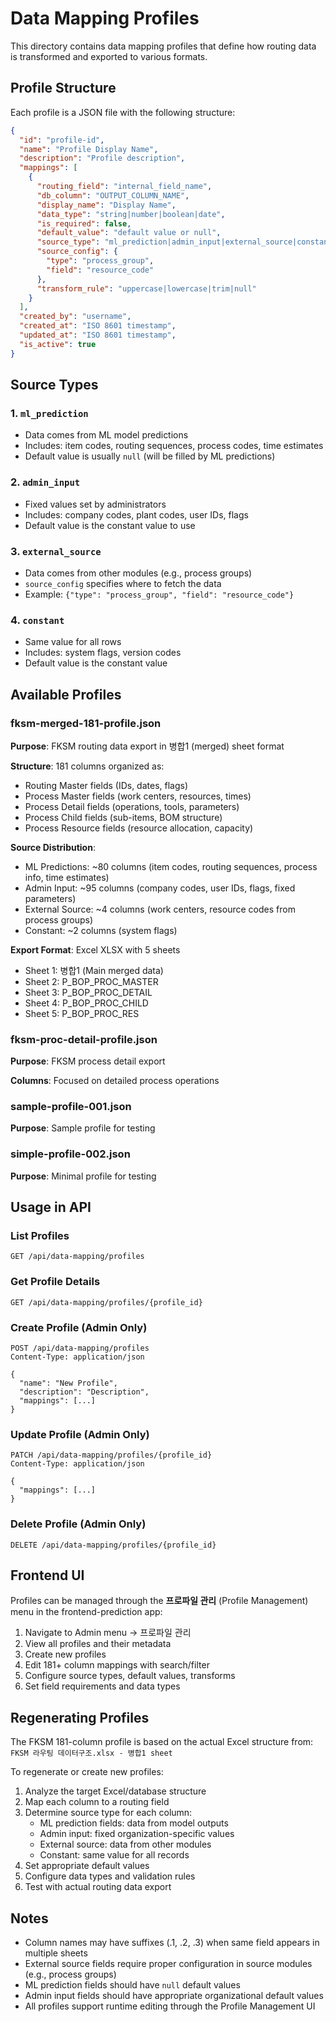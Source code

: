 # Data Mapping Profiles

This directory contains data mapping profiles that define how routing data is transformed and exported to various formats.

## Profile Structure

Each profile is a JSON file with the following structure:

```json
{
  "id": "profile-id",
  "name": "Profile Display Name",
  "description": "Profile description",
  "mappings": [
    {
      "routing_field": "internal_field_name",
      "db_column": "OUTPUT_COLUMN_NAME",
      "display_name": "Display Name",
      "data_type": "string|number|boolean|date",
      "is_required": false,
      "default_value": "default value or null",
      "source_type": "ml_prediction|admin_input|external_source|constant",
      "source_config": {
        "type": "process_group",
        "field": "resource_code"
      },
      "transform_rule": "uppercase|lowercase|trim|null"
    }
  ],
  "created_by": "username",
  "created_at": "ISO 8601 timestamp",
  "updated_at": "ISO 8601 timestamp",
  "is_active": true
}
```

## Source Types

### 1. `ml_prediction`
- Data comes from ML model predictions
- Includes: item codes, routing sequences, process codes, time estimates
- Default value is usually `null` (will be filled by ML predictions)

### 2. `admin_input`
- Fixed values set by administrators
- Includes: company codes, plant codes, user IDs, flags
- Default value is the constant value to use

### 3. `external_source`
- Data comes from other modules (e.g., process groups)
- `source_config` specifies where to fetch the data
- Example: `{"type": "process_group", "field": "resource_code"}`

### 4. `constant`
- Same value for all rows
- Includes: system flags, version codes
- Default value is the constant value

## Available Profiles

### fksm-merged-181-profile.json
**Purpose**: FKSM routing data export in 병합1 (merged) sheet format

**Structure**: 181 columns organized as:
- Routing Master fields (IDs, dates, flags)
- Process Master fields (work centers, resources, times)
- Process Detail fields (operations, tools, parameters)
- Process Child fields (sub-items, BOM structure)
- Process Resource fields (resource allocation, capacity)

**Source Distribution**:
- ML Predictions: ~80 columns (item codes, routing sequences, process info, time estimates)
- Admin Input: ~95 columns (company codes, user IDs, flags, fixed parameters)
- External Source: ~4 columns (work centers, resource codes from process groups)
- Constant: ~2 columns (system flags)

**Export Format**: Excel XLSX with 5 sheets
- Sheet 1: 병합1 (Main merged data)
- Sheet 2: P_BOP_PROC_MASTER
- Sheet 3: P_BOP_PROC_DETAIL
- Sheet 4: P_BOP_PROC_CHILD
- Sheet 5: P_BOP_PROC_RES

### fksm-proc-detail-profile.json
**Purpose**: FKSM process detail export

**Columns**: Focused on detailed process operations

### sample-profile-001.json
**Purpose**: Sample profile for testing

### simple-profile-002.json
**Purpose**: Minimal profile for testing

## Usage in API

### List Profiles
```http
GET /api/data-mapping/profiles
```

### Get Profile Details
```http
GET /api/data-mapping/profiles/{profile_id}
```

### Create Profile (Admin Only)
```http
POST /api/data-mapping/profiles
Content-Type: application/json

{
  "name": "New Profile",
  "description": "Description",
  "mappings": [...]
}
```

### Update Profile (Admin Only)
```http
PATCH /api/data-mapping/profiles/{profile_id}
Content-Type: application/json

{
  "mappings": [...]
}
```

### Delete Profile (Admin Only)
```http
DELETE /api/data-mapping/profiles/{profile_id}
```

## Frontend UI

Profiles can be managed through the **프로파일 관리** (Profile Management) menu in the frontend-prediction app:

1. Navigate to Admin menu → 프로파일 관리
2. View all profiles and their metadata
3. Create new profiles
4. Edit 181+ column mappings with search/filter
5. Configure source types, default values, transforms
6. Set field requirements and data types

## Regenerating Profiles

The FKSM 181-column profile is based on the actual Excel structure from:
`FKSM 라우팅 데이터구조.xlsx - 병합1 sheet`

To regenerate or create new profiles:

1. Analyze the target Excel/database structure
2. Map each column to a routing field
3. Determine source type for each column:
   - ML prediction fields: data from model outputs
   - Admin input: fixed organization-specific values
   - External source: data from other modules
   - Constant: same value for all records
4. Set appropriate default values
5. Configure data types and validation rules
6. Test with actual routing data export

## Notes

- Column names may have suffixes (.1, .2, .3) when same field appears in multiple sheets
- External source fields require proper configuration in source modules (e.g., process groups)
- ML prediction fields should have `null` default values
- Admin input fields should have appropriate organizational default values
- All profiles support runtime editing through the Profile Management UI
